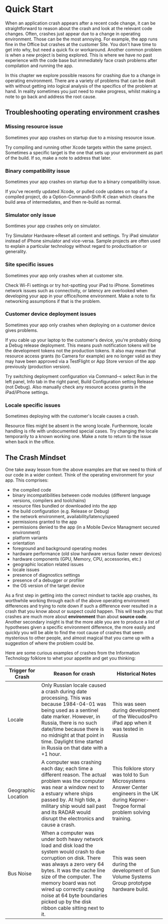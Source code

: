# Quick Start

When an application crash appears after a recent code change, it can be straightforward to reason about the crash and look at the relevant code changes.  Often, crashes just appear due to a change in operating environment.  Those can be the most annoying.  For example, the app runs fine in the Office but crashes at the customer Site.  You don't have time to get into why, but need a quick fix or workaround.  Another common problem is when a new project is being explored.  This is where we have no past experience with the code base but immediately face crash problems after compilation and running the app.

In this chapter we explore possible reasons for crashing due to a change in operating environment.  There are a variety of problems that can be dealt with without getting into logical analysis of the specifics of the problem at hand.  In reality sometimes you just need to make progress, whilst making a note to go back and address the root cause.

## Troubleshooting operating environment crashes

### Missing resource issue

Sometimes your app crashes on startup due to a missing resource issue.

Try compiling and running other Xcode targets within the same project.  Sometimes a specific target is the one that sets up your environment as part of the build.  If so, make a note to address that later.

### Binary compatibility issue

Sometimes your app crashes on startup due to a binary compatibility issue.

If you've recently updated Xcode, or pulled code updates on top of a compiled project, do a Option-Command-Shift-K clean which cleans the build area of intermediates, and then re-build as normal.

### Simulator only issue
Somtimes your app crashes only on simulator.

Try Simulator Hardware->Reset all content and settings.  Try iPad simulator instead of iPhone simulator and vice-versa. Sample projects are often used to explain a particular technology without regard to productisation or generality.

### Site specific issues

Sometimes your app only crashes when at customer site.

Check Wi-Fi settings or try hot-spotting your iPad to iPhone.  Sometimes network issues such as connectivity, or latency are overlooked when developing your app in your office/home environment.  Make a note to fix networking assumptions if that is the problem.

### Customer device deployment issues

Sometimes your app only crashes when deploying on a customer device gives problems.

If you cable up your laptop to the customer's device, you're probably doing a Debug release deployment.  This means push notification tokens will be the development tokens not the production tokens.  It also may mean that resource access grants (to Camera for example) are no longer valid as they may have been approved via a TestFlight or App Store version of the app previously (production version).

Try switching deployment configuration via  Command-< select Run in the left panel, Info tab in the right panel, Build Configuration setting Release (not Debug).  Also manually check any resource access grants in the iPad/iPhone settings.

### Locale specific issues

Sometimes deploying with the customer's locale causes a crash.

Resource files might be absent in the wrong locale.  Furthermore, locale handling is rife with undocumented special cases.  Try changing the locale temporarily to a known working one.  Make a note to return to the issue when back in the office.

## The Crash Mindset

One take away lesson from the above examples are that we need to think of our code in a wider context.  Think of the operating environment for your app.  This comprises:

- the compiled code
- binary incompatibilities between code modules (different language versions, compilers and toolchains)
- resource files bundled or downloaded into the app
- the build configuration (e.g. Release or Debug)
- the network environment, availability/latency/speed
- permissions granted to the app
- permissions denied to the app (in a Mobile Device Managment secured environment)
- platform variants
- orientation
- foreground and background operating modes
- hardware performance (old slow hardware versus faster newer devices)
- hardware components (GPU, Memory, CPU, accessories, etc.)
- geographic location related issues
- locale issues
- presence of diagnostics settings
- presence of a debugger or profiler
- the OS version of the target device

As a first step in getting into the correct mindset to tackle app crashes, its worthwhile working through each of the above operating environment differences and trying to note down if such a difference ever resulted in a crash that you know about or suspect could happen.  This will teach you that crashes are much more about **environment** than about **source code**.  Another secondary insight is that the more able you are to produce a list of hypotheses given a specific environment difference, the more easily and quickly you will be able to find the root cause of crashes that seem mysterious to other people, and almost magical that you came up with a suggestion of where the problem could be.

Here are some curious examples of crashes from the Information Technology folklore to whet your appetite and get you thinking:

Trigger for Crash | Reason for crash | Historical Notes
--|--|--
Locale | Only Russian locale caused a crash during date processing.  This was because 1984-04-01 was being used as a sentinel date marker.  However, in Russia, there is no such date/time because there is no midnight at that point in time.  Daylight time started in Russia on that date with a +1 hour. | This was seen during development of the WecudosPro iPad app when it was tested in Russia
Geographic Location | A computer was crashing each day; each time a different reason.  The actual problem was the computer was near a window next to a estuary where ships passed by.  At high tide, a military ship would sail past and its RADAR would disrupt the electronics and cause a crash. | This folklore story was told to Sun Microsystems Answer Center engineers in the UK during Kepner-Tregoe formal problem solving training.
Bus Noise | When a computer was under both heavy network load and disk load the system would crash to due corruption on disk.  There was always a zero very 64 bytes.  It was the cache line size of the computer.  The memory board was not wired up correctly causing noise at 64 byte boundaries picked up by the disk ribbon cable sitting next to it. | This was seen during the development of Sun Volume Systems Group prototype hardware build.
